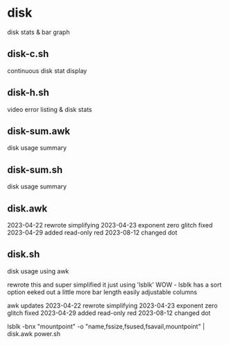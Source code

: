 # disk
disk stats &amp; bar graph

disk-c.sh
--------------------------------------------------------------------------------
continuous disk stat display

disk-h.sh
--------------------------------------------------------------------------------
video error listing & disk stats

disk-sum.awk
--------------------------------------------------------------------------------
disk usage summary

disk-sum.sh
--------------------------------------------------------------------------------
disk usage summary

disk.awk
--------------------------------------------------------------------------------
2023-04-22 rewrote simplifying
2023-04-23 exponent zero glitch fixed
2023-04-29 added read-only red
2023-08-12 changed dot

disk.sh
--------------------------------------------------------------------------------
disk usage using awk

rewrote this and super simplified it just using 'lsblk'
    WOW - lsblk has a sort option
eeked out a little more bar length
    easily adjustable columns

awk updates
2023-04-22 rewrote simplifying
2023-04-23 exponent zero glitch fixed
2023-04-29 added read-only red
2023-08-12 changed dot

lsblk -bnx "mountpoint" -o "name,fssize,fsused,fsavail,mountpoint" | disk.awk
power.sh
